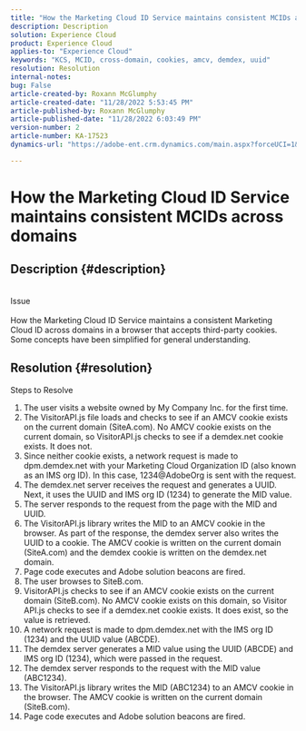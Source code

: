 ```yaml
---
title: "How the Marketing Cloud ID Service maintains consistent MCIDs across domains"
description: Description
solution: Experience Cloud
product: Experience Cloud
applies-to: "Experience Cloud"
keywords: "KCS, MCID, cross-domain, cookies, amcv, demdex, uuid"
resolution: Resolution
internal-notes: 
bug: False
article-created-by: Roxann McGlumphy
article-created-date: "11/28/2022 5:53:45 PM"
article-published-by: Roxann McGlumphy
article-published-date: "11/28/2022 6:03:49 PM"
version-number: 2
article-number: KA-17523
dynamics-url: "https://adobe-ent.crm.dynamics.com/main.aspx?forceUCI=1&pagetype=entityrecord&etn=knowledgearticle&id=b923fd98-456f-ed11-9561-6045bd006079"

---
```

# How the Marketing Cloud ID Service maintains consistent MCIDs across domains

## Description {#description}

<br>Issue<br><br>
How the Marketing Cloud ID Service maintains a consistent Marketing Cloud ID across domains in a browser that accepts third-party cookies. Some concepts have been simplified for general understanding.


## Resolution {#resolution}

Steps to Resolve<br>
1. The user visits a website owned by My Company Inc. for the first time.
2. The VisitorAPI.js file loads and checks to see if an AMCV cookie exists on the current domain (SiteA.com). No AMCV cookie exists on the current domain, so VisitorAPI.js checks to see if a demdex.net cookie exists. It does not.
3. Since neither cookie exists, a network request is made to dpm.demdex.net with your Marketing Cloud Organization ID (also known as an IMS org ID). In this case, 1234@AdobeOrg is sent with the request.
4. The demdex.net server receives the request and generates a UUID. Next, it uses the UUID and IMS org ID (1234) to generate the MID value.
5. The server responds to the request from the page with the MID and UUID.
6. The VisitorAPI.js library writes the MID to an AMCV cookie in the browser. As part of the response, the demdex server also writes the UUID to a cookie. The AMCV cookie is written on the current domain (SiteA.com) and the demdex cookie is written on the demdex.net domain.
7. Page code executes and Adobe solution beacons are fired.
8. The user browses to SiteB.com.
9. VisitorAPI.js checks to see if an AMCV cookie exists on the current domain (SiteB.com). No AMCV cookie exists on this domain, so Visitor API.js checks to see if a demdex.net cookie exists. It does exist, so the value is retrieved.
10. A network request is made to dpm.demdex.net with the IMS org ID (1234) and the UUID value (ABCDE).
11. The demdex server generates a MID value using the UUID (ABCDE) and IMS org ID (1234), which were passed in the request.
12. The demdex server responds to the request with the MID value (ABC1234).
13. The VisitorAPI.js library writes the MID (ABC1234) to an AMCV cookie in the browser. The AMCV cookie is written on the current domain (SiteB.com).
14. Page code executes and Adobe solution beacons are fired.

